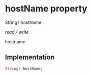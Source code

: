 


# hostName property







String? hostName
  
_<span class="feature">read / write</span>_



<p>hostname.</p>



## Implementation

```dart
String? hostName;
```







